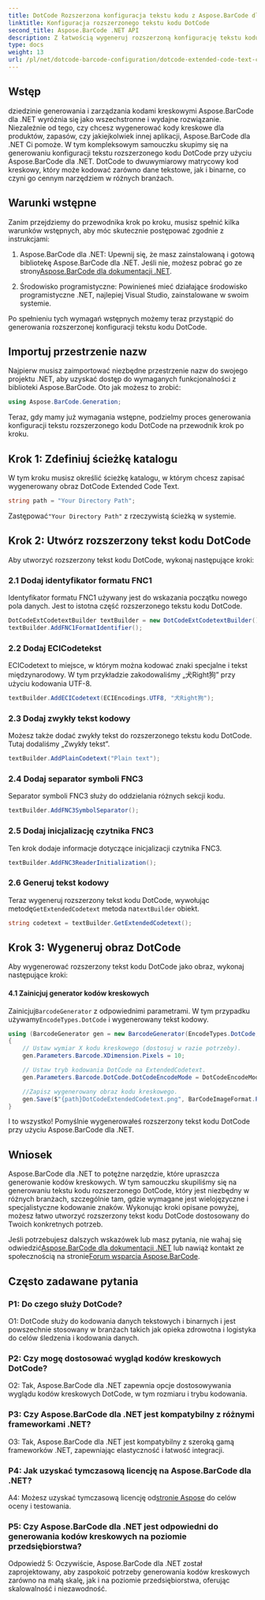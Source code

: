 ```yaml
---
title: DotCode Rozszerzona konfiguracja tekstu kodu z Aspose.BarCode dla .NET
linktitle: Konfiguracja rozszerzonego tekstu kodu DotCode
second_title: Aspose.BarCode .NET API
description: Z łatwością wygeneruj rozszerzoną konfigurację tekstu kodu DotCode za pomocą Aspose.BarCode dla .NET. Postępuj zgodnie z naszym przewodnikiem krok po kroku, aby efektywnie tworzyć kody kreskowe.
type: docs
weight: 13
url: /pl/net/dotcode-barcode-configuration/dotcode-extended-code-text-configuration/
---
```

## Wstęp

dziedzinie generowania i zarządzania kodami kreskowymi Aspose.BarCode dla .NET wyróżnia się jako wszechstronne i wydajne rozwiązanie. Niezależnie od tego, czy chcesz wygenerować kody kreskowe dla produktów, zapasów, czy jakiejkolwiek innej aplikacji, Aspose.BarCode dla .NET Ci pomoże. W tym kompleksowym samouczku skupimy się na generowaniu konfiguracji tekstu rozszerzonego kodu DotCode przy użyciu Aspose.BarCode dla .NET. DotCode to dwuwymiarowy matrycowy kod kreskowy, który może kodować zarówno dane tekstowe, jak i binarne, co czyni go cennym narzędziem w różnych branżach.

## Warunki wstępne

Zanim przejdziemy do przewodnika krok po kroku, musisz spełnić kilka warunków wstępnych, aby móc skutecznie postępować zgodnie z instrukcjami:

1.  Aspose.BarCode dla .NET: Upewnij się, że masz zainstalowaną i gotową bibliotekę Aspose.BarCode dla .NET. Jeśli nie, możesz pobrać go ze strony[Aspose.BarCode dla dokumentacji .NET](https://reference.aspose.com/barcode/net/).

2. Środowisko programistyczne: Powinieneś mieć działające środowisko programistyczne .NET, najlepiej Visual Studio, zainstalowane w swoim systemie.

Po spełnieniu tych wymagań wstępnych możemy teraz przystąpić do generowania rozszerzonej konfiguracji tekstu kodu DotCode.

## Importuj przestrzenie nazw

Najpierw musisz zaimportować niezbędne przestrzenie nazw do swojego projektu .NET, aby uzyskać dostęp do wymaganych funkcjonalności z biblioteki Aspose.BarCode. Oto jak możesz to zrobić:


```csharp
using Aspose.BarCode.Generation;
```

Teraz, gdy mamy już wymagania wstępne, podzielmy proces generowania konfiguracji tekstu rozszerzonego kodu DotCode na przewodnik krok po kroku.



## Krok 1: Zdefiniuj ścieżkę katalogu

W tym kroku musisz określić ścieżkę katalogu, w którym chcesz zapisać wygenerowany obraz DotCode Extended Code Text.

```csharp
string path = "Your Directory Path";
```

 Zastępować`"Your Directory Path"` z rzeczywistą ścieżką w systemie.

## Krok 2: Utwórz rozszerzony tekst kodu DotCode

Aby utworzyć rozszerzony tekst kodu DotCode, wykonaj następujące kroki:

### 2.1 Dodaj identyfikator formatu FNC1

Identyfikator formatu FNC1 używany jest do wskazania początku nowego pola danych. Jest to istotna część rozszerzonego tekstu kodu DotCode.

```csharp
DotCodeExtCodetextBuilder textBuilder = new DotCodeExtCodetextBuilder();
textBuilder.AddFNC1FormatIdentifier();
```

### 2.2 Dodaj ECICodetekst

ECICodetext to miejsce, w którym można kodować znaki specjalne i tekst międzynarodowy. W tym przykładzie zakodowaliśmy „犬Right狗” przy użyciu kodowania UTF-8.

```csharp
textBuilder.AddECICodetext(ECIEncodings.UTF8, "犬Right狗");
```

### 2.3 Dodaj zwykły tekst kodowy

Możesz także dodać zwykły tekst do rozszerzonego tekstu kodu DotCode. Tutaj dodaliśmy „Zwykły tekst”.

```csharp
textBuilder.AddPlainCodetext("Plain text");
```

### 2.4 Dodaj separator symboli FNC3

Separator symboli FNC3 służy do oddzielania różnych sekcji kodu.

```csharp
textBuilder.AddFNC3SymbolSeparator();
```

### 2.5 Dodaj inicjalizację czytnika FNC3

Ten krok dodaje informacje dotyczące inicjalizacji czytnika FNC3.

```csharp
textBuilder.AddFNC3ReaderInitialization();
```

### 2.6 Generuj tekst kodowy

 Teraz wygeneruj rozszerzony tekst kodu DotCode, wywołując metodę`GetExtendedCodetext` metoda na`textBuilder` obiekt.

```csharp
string codetext = textBuilder.GetExtendedCodetext();
```

## Krok 3: Wygeneruj obraz DotCode

Aby wygenerować rozszerzony tekst kodu DotCode jako obraz, wykonaj następujące kroki:

#### 4.1 Zainicjuj generator kodów kreskowych

 Zainicjuj`BarcodeGenerator` z odpowiednimi parametrami. W tym przypadku używamy`EncodeTypes.DotCode` i wygenerowany tekst kodowy.

```csharp
using (BarcodeGenerator gen = new BarcodeGenerator(EncodeTypes.DotCode, codetext))
{
    // Ustaw wymiar X kodu kreskowego (dostosuj w razie potrzeby).
    gen.Parameters.Barcode.XDimension.Pixels = 10;

    // Ustaw tryb kodowania DotCode na ExtendedCodetext.
    gen.Parameters.Barcode.DotCode.DotCodeEncodeMode = DotCodeEncodeMode.ExtendedCodetext;

    //Zapisz wygenerowany obraz kodu kreskowego.
    gen.Save($"{path}DotCodeExtendedCodetext.png", BarCodeImageFormat.Png);
}
```

I to wszystko! Pomyślnie wygenerowałeś rozszerzony tekst kodu DotCode przy użyciu Aspose.BarCode dla .NET.

## Wniosek

Aspose.BarCode dla .NET to potężne narzędzie, które upraszcza generowanie kodów kreskowych. W tym samouczku skupiliśmy się na generowaniu tekstu kodu rozszerzonego DotCode, który jest niezbędny w różnych branżach, szczególnie tam, gdzie wymagane jest wielojęzyczne i specjalistyczne kodowanie znaków. Wykonując kroki opisane powyżej, możesz łatwo utworzyć rozszerzony tekst kodu DotCode dostosowany do Twoich konkretnych potrzeb.

 Jeśli potrzebujesz dalszych wskazówek lub masz pytania, nie wahaj się odwiedzić[Aspose.BarCode dla dokumentacji .NET](https://reference.aspose.com/barcode/net/) lub nawiąż kontakt ze społecznością na stronie[Forum wsparcia Aspose.BarCode](https://forum.aspose.com/c/barcode/13).

## Często zadawane pytania

### P1: Do czego służy DotCode?

O1: DotCode służy do kodowania danych tekstowych i binarnych i jest powszechnie stosowany w branżach takich jak opieka zdrowotna i logistyka do celów śledzenia i kodowania danych.

### P2: Czy mogę dostosować wygląd kodów kreskowych DotCode?

O2: Tak, Aspose.BarCode dla .NET zapewnia opcje dostosowywania wyglądu kodów kreskowych DotCode, w tym rozmiaru i trybu kodowania.

### P3: Czy Aspose.BarCode dla .NET jest kompatybilny z różnymi frameworkami .NET?

O3: Tak, Aspose.BarCode dla .NET jest kompatybilny z szeroką gamą frameworków .NET, zapewniając elastyczność i łatwość integracji.

### P4: Jak uzyskać tymczasową licencję na Aspose.BarCode dla .NET?

 A4: Możesz uzyskać tymczasową licencję od[stronie Aspose](https://purchase.aspose.com/temporary-license/) do celów oceny i testowania.

### P5: Czy Aspose.BarCode dla .NET jest odpowiedni do generowania kodów kreskowych na poziomie przedsiębiorstwa?

Odpowiedź 5: Oczywiście, Aspose.BarCode dla .NET został zaprojektowany, aby zaspokoić potrzeby generowania kodów kreskowych zarówno na małą skalę, jak i na poziomie przedsiębiorstwa, oferując skalowalność i niezawodność.